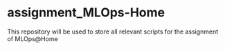# assignment_MLOps-Home
This repository will be used to store all relevant scripts for the assignment of MLOps@Home
